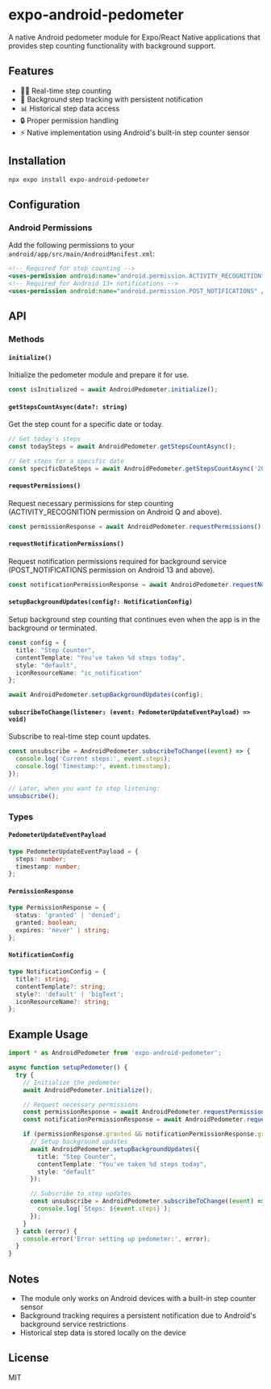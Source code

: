 # expo-android-pedometer

A native Android pedometer module for Expo/React Native applications that provides step counting functionality with background support.

## Features

- 🚶‍♂️ Real-time step counting
- 📱 Background step tracking with persistent notification
- 📊 Historical step data access
- 🔒 Proper permission handling
- ⚡ Native implementation using Android's built-in step counter sensor

## Installation

```bash
npx expo install expo-android-pedometer
```

## Configuration

### Android Permissions

Add the following permissions to your `android/app/src/main/AndroidManifest.xml`:

```xml
<!-- Required for step counting -->
<uses-permission android:name="android.permission.ACTIVITY_RECOGNITION" />
<!-- Required for Android 13+ notifications -->
<uses-permission android:name="android.permission.POST_NOTIFICATIONS" />
```

## API

### Methods

#### `initialize()`

Initialize the pedometer module and prepare it for use.

```typescript
const isInitialized = await AndroidPedometer.initialize();
```

#### `getStepsCountAsync(date?: string)`

Get the step count for a specific date or today.

```typescript
// Get today's steps
const todaySteps = await AndroidPedometer.getStepsCountAsync();

// Get steps for a specific date
const specificDateSteps = await AndroidPedometer.getStepsCountAsync('2024-03-15');
```

#### `requestPermissions()`

Request necessary permissions for step counting (ACTIVITY_RECOGNITION permission on Android Q and above).

```typescript
const permissionResponse = await AndroidPedometer.requestPermissions();
```

#### `requestNotificationPermissions()`

Request notification permissions required for background service (POST_NOTIFICATIONS permission on Android 13 and above).

```typescript
const notificationPermissionResponse = await AndroidPedometer.requestNotificationPermissions();
```

#### `setupBackgroundUpdates(config?: NotificationConfig)`

Setup background step counting that continues even when the app is in the background or terminated.

```typescript
const config = {
  title: "Step Counter",
  contentTemplate: "You've taken %d steps today",
  style: "default",
  iconResourceName: "ic_notification"
};

await AndroidPedometer.setupBackgroundUpdates(config);
```

#### `subscribeToChange(listener: (event: PedometerUpdateEventPayload) => void)`

Subscribe to real-time step count updates.

```typescript
const unsubscribe = AndroidPedometer.subscribeToChange((event) => {
  console.log('Current steps:', event.steps);
  console.log('Timestamp:', event.timestamp);
});

// Later, when you want to stop listening:
unsubscribe();
```

### Types

#### `PedometerUpdateEventPayload`

```typescript
type PedometerUpdateEventPayload = {
  steps: number;
  timestamp: number;
};
```

#### `PermissionResponse`

```typescript
type PermissionResponse = {
  status: 'granted' | 'denied';
  granted: boolean;
  expires: 'never' | string;
};
```

#### `NotificationConfig`

```typescript
type NotificationConfig = {
  title?: string;
  contentTemplate?: string;
  style?: 'default' | 'bigText';
  iconResourceName?: string;
};
```

## Example Usage

```typescript
import * as AndroidPedometer from 'expo-android-pedometer';

async function setupPedometer() {
  try {
    // Initialize the pedometer
    await AndroidPedometer.initialize();

    // Request necessary permissions
    const permissionResponse = await AndroidPedometer.requestPermissions();
    const notificationPermissionResponse = await AndroidPedometer.requestNotificationPermissions();

    if (permissionResponse.granted && notificationPermissionResponse.granted) {
      // Setup background updates
      await AndroidPedometer.setupBackgroundUpdates({
        title: "Step Counter",
        contentTemplate: "You've taken %d steps today",
        style: "default"
      });

      // Subscribe to step updates
      const unsubscribe = AndroidPedometer.subscribeToChange((event) => {
        console.log(`Steps: ${event.steps}`);
      });
    }
  } catch (error) {
    console.error('Error setting up pedometer:', error);
  }
}
```

## Notes

- The module only works on Android devices with a built-in step counter sensor
- Background tracking requires a persistent notification due to Android's background service restrictions
- Historical step data is stored locally on the device

## License

MIT
